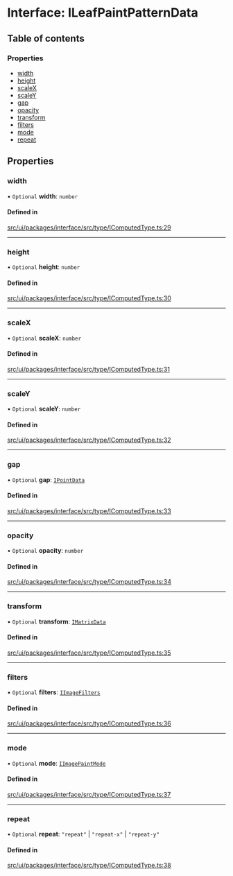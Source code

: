 # Interface: ILeafPaintPatternData

## Table of contents

### Properties

- [width](ILeafPaintPatternData.md#width)
- [height](ILeafPaintPatternData.md#height)
- [scaleX](ILeafPaintPatternData.md#scalex)
- [scaleY](ILeafPaintPatternData.md#scaley)
- [gap](ILeafPaintPatternData.md#gap)
- [opacity](ILeafPaintPatternData.md#opacity)
- [transform](ILeafPaintPatternData.md#transform)
- [filters](ILeafPaintPatternData.md#filters)
- [mode](ILeafPaintPatternData.md#mode)
- [repeat](ILeafPaintPatternData.md#repeat)

## Properties

### width

• `Optional` **width**: `number`

#### Defined in

[src/ui/packages/interface/src/type/IComputedType.ts:29](https://github.com/leaferjs/leafer-ui/blob/16756ed01a69dbd7bc933bd482f1080c8875c2f1/packages/interface/src/type/IComputedType.ts#L29)

___

### height

• `Optional` **height**: `number`

#### Defined in

[src/ui/packages/interface/src/type/IComputedType.ts:30](https://github.com/leaferjs/leafer-ui/blob/16756ed01a69dbd7bc933bd482f1080c8875c2f1/packages/interface/src/type/IComputedType.ts#L30)

___

### scaleX

• `Optional` **scaleX**: `number`

#### Defined in

[src/ui/packages/interface/src/type/IComputedType.ts:31](https://github.com/leaferjs/leafer-ui/blob/16756ed01a69dbd7bc933bd482f1080c8875c2f1/packages/interface/src/type/IComputedType.ts#L31)

___

### scaleY

• `Optional` **scaleY**: `number`

#### Defined in

[src/ui/packages/interface/src/type/IComputedType.ts:32](https://github.com/leaferjs/leafer-ui/blob/16756ed01a69dbd7bc933bd482f1080c8875c2f1/packages/interface/src/type/IComputedType.ts#L32)

___

### gap

• `Optional` **gap**: [`IPointData`](IPointData.md)

#### Defined in

[src/ui/packages/interface/src/type/IComputedType.ts:33](https://github.com/leaferjs/leafer-ui/blob/16756ed01a69dbd7bc933bd482f1080c8875c2f1/packages/interface/src/type/IComputedType.ts#L33)

___

### opacity

• `Optional` **opacity**: `number`

#### Defined in

[src/ui/packages/interface/src/type/IComputedType.ts:34](https://github.com/leaferjs/leafer-ui/blob/16756ed01a69dbd7bc933bd482f1080c8875c2f1/packages/interface/src/type/IComputedType.ts#L34)

___

### transform

• `Optional` **transform**: [`IMatrixData`](IMatrixData.md)

#### Defined in

[src/ui/packages/interface/src/type/IComputedType.ts:35](https://github.com/leaferjs/leafer-ui/blob/16756ed01a69dbd7bc933bd482f1080c8875c2f1/packages/interface/src/type/IComputedType.ts#L35)

___

### filters

• `Optional` **filters**: [`IImageFilters`](IImageFilters.md)

#### Defined in

[src/ui/packages/interface/src/type/IComputedType.ts:36](https://github.com/leaferjs/leafer-ui/blob/16756ed01a69dbd7bc933bd482f1080c8875c2f1/packages/interface/src/type/IComputedType.ts#L36)

___

### mode

• `Optional` **mode**: [`IImagePaintMode`](../modules.md#iimagepaintmode)

#### Defined in

[src/ui/packages/interface/src/type/IComputedType.ts:37](https://github.com/leaferjs/leafer-ui/blob/16756ed01a69dbd7bc933bd482f1080c8875c2f1/packages/interface/src/type/IComputedType.ts#L37)

___

### repeat

• `Optional` **repeat**: ``"repeat"`` \| ``"repeat-x"`` \| ``"repeat-y"``

#### Defined in

[src/ui/packages/interface/src/type/IComputedType.ts:38](https://github.com/leaferjs/leafer-ui/blob/16756ed01a69dbd7bc933bd482f1080c8875c2f1/packages/interface/src/type/IComputedType.ts#L38)
